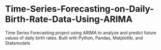 # Time-Series-Forecasting-on-Daily-Birth-Rate-Data-Using-ARIMA
Time Series Forecasting project using ARIMA to analyze and predict future values of daily birth rates. Built with Python, Pandas, Matplotlib, and Statsmodels
